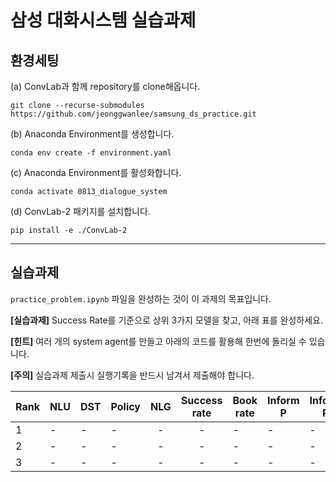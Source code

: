 # 삼성 대화시스템 실습과제

## 환경세팅

(a) ConvLab과 함께 repository를 clone해옵니다.
```
git clone --recurse-submodules https://github.com/jeonggwanlee/samsung_ds_practice.git
```
(b) Anaconda Environment를 생성합니다.
```
conda env create -f environment.yaml
```
(c) Anaconda Environment를 활성화합니다.
```
conda activate 0813_dialogue_system 
```
(d) ConvLab-2 패키지를 설치합니다.
```
pip install -e ./ConvLab-2
```

-----------
## 실습과제

`practice_problem.ipynb` 파일을 완성하는 것이 이 과제의 목표입니다. 

**\[실습과제]** Success Rate를 기준으로 상위 3가지 모델을 찾고, 아래 표를 완성하세요.

**\[힌트]** 여러 개의 system agent를 만들고 아래의 코드를 활용해 한번에 돌리실 수 있습니다.

**\[주의]**  실습과제 제출시 실행기록을 반드시 남겨서 제출해야 합니다.

Rank      | NLU       | DST       | Policy    | NLG          | Success rate | Book rate | Inform P | Inform R | Inform F1 | Turn(succ/all) |
--------- | --------- | --------- | --------- | :----------: | :----------: | --------- | -------- | --------- | -------- | -------------- |
1         | -         | -         | -         | -            | -            | -         | -        | -         | -        | -              |
2         | -         | -         | -         | -            | -            | -         | -        | -         | -        | -              |
3         | -         | -         | -         | -            | -            | -         | -        | -         | -        | -              |
